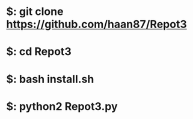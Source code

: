 
# $: git clone   https://github.com/haan87/Repot3
# $: cd Repot3
# $: bash install.sh
# $: python2 Repot3.py


